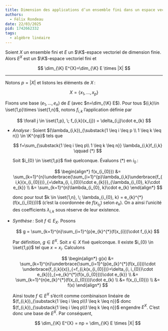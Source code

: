```yaml
---
title: Dimension des applications d’un ensemble fini dans un espace vectoriel
authors:
  - Félix Rondeau
date: 22/03/2025
pid: 1742662332
tags:
  - algèbre linéaire
---
```


Soient $X$ un ensemble fini et $E$ un $\K$-espace vectoriel de dimension finie.
Alors $E^{X}$ est un $\K$-espace vectoriel fini et

$$
    \dim_{\K} E^{X}=\dim_{\K} E \times |X|
$$

---

Notons $p=|X|$ et listons les éléments de $X$ :

$$
    X = \{x_{1}, \ldots, x_{p}\}
$$

Fixons une base $(e_{1}, \ldots, e_{n})$ de $E$ (avec $n=\dim_{\K} E$). Pour tous $(i,k)\in \iset{1,p}\times \iset{1,n}$, notons $f_{i,k}$ l’application définie par

$$
    \forall j \in \iset{1,p}, \; f_{i,k}(x_{j}) = \delta_{i,j}\cdot e_{k}
$$

- _Analyse :_ Soient $(\lambda_{i,k})_{\substack{1 \leq i \leq p \\ 1 \leq k \leq n}} \in \K^{np}$ tels que

  $$
      f=\sum_{\substack{1 \leq i \leq p\\ 1 \leq k \leq n}} \lambda_{i,k}f_{i,k} \qquad (*)
  $$

  Soit $i_{0} \in \iset{1,p}$ fixé quelconque. Évaluons $(*)$ en $i_{0}$ :

  $$
      \begin{align*}
          f(x_{i_{0}}) &= \sum_{k=1}^{n}\underbrace{\sum_{i=1}^{p}\lambda_{i,k}\underbrace{f_{i,k}(x_{i_{0}})}_{=\delta_{i, i_{0}}\cdot e_{k}}}_{\lambda_{i_{0}, k}\cdot e_{k}} \\
  &= \sum_{k=1}^{n}\lambda_{i_{0}, k}\cdot e_{k}
      \end{align*}
  $$

  donc pour tout $k \in \iset{1,n}, \; \lambda_{i_{0}, k} = e_{k}^{*}(f(x_{i_{0}}))$ (c’est la coordonnée de $f(x_{i_{0}})$ selon $e_{k}$). On a ainsi l’unicité des coefficients $\lambda_{i,k}$ sous réserve de leur existence.

- _Synthèse :_ Soit $f \in E_{X}$. Posons

  $$
      g = \sum_{k=1}^{n}\sum_{i=1}^{p}e_{k}^{*}(f(x_{i}))\cdot f_{i,k}
  $$

  Par définition, $g \in E^{X}$. Soit $x \in X$ fixé quelconque. Il existe $i_{0} \in \iset{1,p}$ tel que $x=x_{i}$. Calculons

  $$
  \begin{align*}
      g(x) &= \sum_{k=1}^{n}\underbrace{\sum_{i=1}^{p}e_{k}^{*}(f(x_{i}))\cdot \underbrace{f_{i,k}(x)}_{=f_{i,k(x_{i_{0}})}=\delta_{i, i_{0}}\cdot e_{k}}}_{=e_{k}^{*}(f(x_{i_{0}}))\cdot e_{k}} \\
  &= \sum_{k=1}^{n}e_{k}^{*}(f(x_{i_{0}}))\cdot e_{k} \\
  &= f(x_{i_{0}}) \\
  &= f(x)
  \end{align*}
  $$

  Ainsi toute $f \in E^{X}$ s’écrit comme combinaison linéaire de $(f_{i,k})_{\substack{1 \leq i \leq p\\1 \leq k \leq n}}$ donc $(f_{i,k})_{\substack{1 \leq i \leq p\\1 \leq k \leq n}}$ engendre $E^{X}$. C’est donc une base de $E^{X}$. Par conséquent,

  $$
      \dim_{\K} E^{X} = np = \dim_{\K} E \times |X|
  $$
